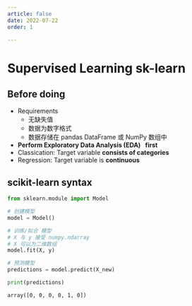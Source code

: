 ```yaml
---
article: false
date: 2022-07-22
order: 1

---
```


# Supervised Learning sk-learn

## Before doing

- Requirements
  - 无缺失值
  - 数据为数字格式
  - 数据存储在 pandas DataFrame 或 NumPy 数组中
- **Perform Exploratory Data Analysis (EDA)  first**
- Classication: Target variable **consists of categories**
- Regression: Target variable is **continuous**

## scikit-learn syntax

```python
from sklearn.module import Model

# 创建模型
model = Model()

# 训练/拟合 模型
# X 与 y 接受 numpy.ndarray
# X 可以为二维数组
model.fit(X, y)

# 预测模型
predictions = model.predict(X_new)

print(predictions)
```

```
array([0, 0, 0, 0, 1, 0])
```
